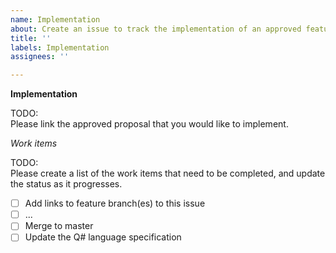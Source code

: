 ```yaml
---
name: Implementation
about: Create an issue to track the implementation of an approved feature
title: ''
labels: Implementation
assignees: ''

---
```


**Implementation**

TODO:    
Please link the approved proposal that you would like to implement. 

*Work items*

TODO:    
Please create a list of the work items that need to be completed, and update the status as it progresses.
* [ ] Add links to feature branch(es) to this issue
* [ ] ... 
* [ ] Merge to master
* [ ] Update the Q# language specification
